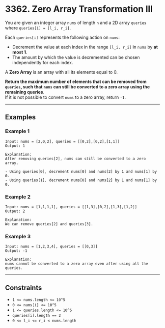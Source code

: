 # 3362. Zero Array Transformation III

You are given an integer array `nums` of length `n` and a 2D array `queries` where `queries[i] = [l_i, r_i]`.

Each `queries[i]` represents the following action on `nums`:

- Decrement the value at each index in the range `[l_i, r_i]` in `nums` by **at most 1**.
- The amount by which the value is decremented can be chosen independently for each index.

A **Zero Array** is an array with all its elements equal to 0.

**Return the maximum number of elements that can be removed from `queries`, such that `nums` can still be converted to a zero array using the remaining queries.**  
If it is not possible to convert `nums` to a zero array, return `-1`.

---

## Examples

### Example 1

```
Input: nums = [2,0,2], queries = [[0,2],[0,2],[1,1]]
Output: 1

Explanation:
After removing queries[2], nums can still be converted to a zero array.

- Using queries[0], decrement nums[0] and nums[2] by 1 and nums[1] by 0.
- Using queries[1], decrement nums[0] and nums[2] by 1 and nums[1] by 0.
```

### Example 2

```
Input: nums = [1,1,1,1], queries = [[1,3],[0,2],[1,3],[1,2]]
Output: 2

Explanation:
We can remove queries[2] and queries[3].
```

### Example 3

```
Input: nums = [1,2,3,4], queries = [[0,3]]
Output: -1

Explanation:
nums cannot be converted to a zero array even after using all the queries.
```

---

## Constraints

- `1 <= nums.length <= 10^5`
- `0 <= nums[i] <= 10^5`
- `1 <= queries.length <= 10^5`
- `queries[i].length == 2`
- `0 <= l_i <= r_i < nums.length`
